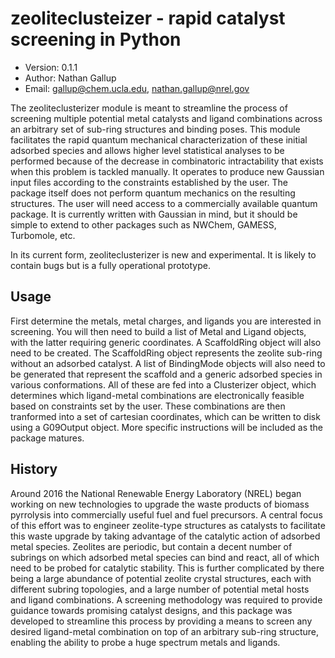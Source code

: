 # zeoliteclusteizer - rapid catalyst screening in Python
- Version: 0.1.1
- Author: Nathan Gallup
- Email: gallup@chem.ucla.edu, nathan.gallup@nrel.gov

The zeoliteclusterizer module is meant to streamline the process of screening multiple potential metal catalysts and ligand combinations across an arbitrary set of sub-ring structures and binding poses.  This module facilitates the rapid quantum mechanical characterization of these initial adsorbed species and allows higher level statistical analyses to be performed because of the decrease in combinatoric intractability that exists when this problem is tackled manually.  It operates to produce new Gaussian input files according to the constraints established by the user.  The package itself does not perform quantum mechanics on the resulting structures.  The user will need access to a commercially available quantum package.  It is currently written with Gaussian in mind, but it should be simple to extend to other packages such as NWChem, GAMESS, Turbomole, etc.

In its current form, zeoliteclusterizer is new and experimental.  It is likely to contain bugs but is a fully operational prototype.

## Usage

First determine the metals, metal charges, and ligands you are interested in screening.  You will then need to build a list of Metal and Ligand objects, with the latter requiring generic coordinates.  A ScaffoldRing object will also need to be created.  The ScaffoldRing object represents the zeolite sub-ring without an adsorbed catalyst.  A list of BindingMode objects will also need to be generated that represent the scaffold and a generic adsorbed species in various conformations.  All of these are fed into a Clusterizer object, which determines which ligand-metal combinations are electronically feasible based on constraints set by the user.  These combinations are then tranformed into a set of cartesian coordinates, which can be written to disk using a G09Output object.  More specific instructions will be included as the package matures.

## History

Around 2016 the National Renewable Energy Laboratory (NREL) began working on new technologies to upgrade the waste products of biomass pyrrolysis into commercially useful fuel and fuel precursors.  A central focus of this effort was to engineer zeolite-type structures as catalysts to facilitate this waste upgrade by taking advantage of the catalytic action of adsorbed metal species.  Zeolites are periodic, but contain a decent number of subrings on which adsorbed metal species can bind and react, all of which need to be probed for catalytic stability.  This is further complicated by there being a large abundance of potential zeolite crystal structures, each with different subring topologies, and a large number of potential metal hosts and ligand combinations.  A screening methodology was required to provide guidance towards promising catalyst designs, and this package was developed to streamline this process by providing a means to screen any desired ligand-metal combination on top of an arbitrary sub-ring structure, enabling the ability to probe a huge spectrum metals and ligands.
